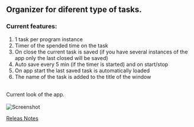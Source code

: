 ## Organizer for diferent type of tasks. ##

### Current features: ###
  1. 1 task per program instance
  1. Timer of the spended time on the task
  1. On close the current task is saved (if you have several instances of the app only the last closed will be saved)
  1. Auto save every 5 min (if the timer is started) and on start/stop
  1. On app start the last saved task is automatically loaded
  1. The name of the task is added to the title of the window

<br>
Current look of the app.<br>
<br>
<img src='http://task-organizer.googlecode.com/svn/screenshots/TO-v0.1.2.png' alt='Screenshot' />

<a href='http://code.google.com/p/task-organizer/wiki/ReleaseNotes'>Releas Notes</a>